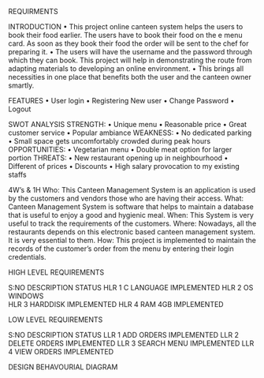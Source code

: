 REQUIRMENTS

INTRODUCTION
•	This project online canteen system helps the users to book their food earlier. The users have to book their food on the e menu card. As soon as they book their food the order will be sent to the chef for preparing it. 
•	The users will have the username and the password through which they can book. This project will help in demonstrating the route from adapting materials to developing an online environment. 
•	This brings all necessities in one place that benefits both the user and the canteen owner smartly.

FEATURES
•	User login
•	Registering New user
•	Change Password
•	 Logout
                                            

SWOT ANALYSIS
STRENGTH: 
•	Unique menu
•	Reasonable price
•	Great customer service
•	Popular ambiance
WEAKNESS:
•	No dedicated parking
•	Small space  gets uncomfortably crowded during peak hours
OPPORTUNITIES:
•	Vegetarian menu
•	Double meat option for larger portion
THREATS:
•	New restaurant opening up in neighbourhood
•	Different of prices
•	Discounts
•	High salary provocation to my existing staffs


4W’s & 1H
Who: This Canteen Management System is an application is used by the customers and vendors those who are having their access.
What: Canteen Management System is software that helps to maintain a database that is useful to enjoy a good and hygienic meal.
When: This System is very useful to track the requirements of the customers.
Where: Nowadays, all the restaurants depends on this electronic based canteen management system. It is very essential to them.
How: This project is implemented to maintain the records of the customer’s order from the menu by entering their login credentials.

HIGH LEVEL REQUIREMENTS

   S:NO	        DESCRIPTION	 STATUS
   HLR 1	C LANGUAGE	IMPLEMENTED
   HLR 2	OS WINDOWS	
   HLR 3	HARDDISK	IMPLEMENTED
   HLR 4	RAM 4GB	        IMPLEMENTED



LOW LEVEL REQUIREMENTS

  S:NO	  DESCRIPTION	        STATUS
  LLR 1	  ADD ORDERS	       IMPLEMENTED
  LLR 2	  DELETE ORDERS	       IMPLEMENTED
  LLR 3   SEARCH MENU	       IMPLEMENTED
  LLR 4   VIEW ORDERS	       IMPLEMENTED

DESIGN
BEHAVOURIAL DIAGRAM


